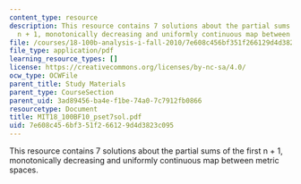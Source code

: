 ```yaml
---
content_type: resource
description: This resource contains 7 solutions about the partial sums of the first
  n + 1, monotonically decreasing and uniformly continuous map between metric spaces.
file: /courses/18-100b-analysis-i-fall-2010/7e608c456bf351f266129d4d3823c095_MIT18_100BF10_pset7sol.pdf
file_type: application/pdf
learning_resource_types: []
license: https://creativecommons.org/licenses/by-nc-sa/4.0/
ocw_type: OCWFile
parent_title: Study Materials
parent_type: CourseSection
parent_uid: 3ad89456-ba4e-f1be-74a0-7c7912fb0866
resourcetype: Document
title: MIT18_100BF10_pset7sol.pdf
uid: 7e608c45-6bf3-51f2-6612-9d4d3823c095
---
```

This resource contains 7 solutions about the partial sums of the first n + 1, monotonically decreasing and uniformly continuous map between metric spaces.